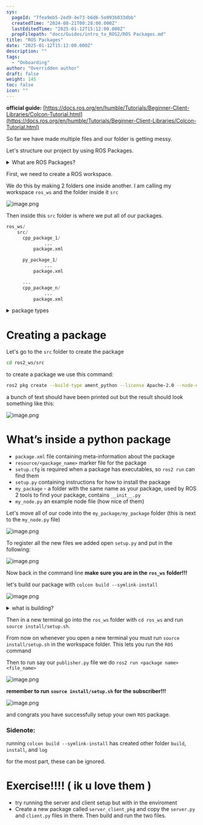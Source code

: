 ```yaml
---
sys:
  pageId: "7fea9eb5-2ed9-4e73-b6d6-5e093b833dbb"
  createdTime: "2024-08-21T00:28:00.000Z"
  lastEditedTime: "2025-01-12T15:12:00.000Z"
  propFilepath: "docs/Guides/intro_to_ROS2/ROS Packages.md"
title: "ROS Packages"
date: "2025-01-12T15:12:00.000Z"
description: ""
tags:
  - "Onboarding"
author: "Overridden author"
draft: false
weight: 145
toc: false
icon: ""
---
```


**official guide:** [https://docs.ros.org/en/humble/Tutorials/Beginner-Client-Libraries/Colcon-Tutorial.html](https://docs.ros.org/en/humble/Tutorials/Beginner-Client-Libraries/Colcon-Tutorial.html)

So far we have made multiple files and our folder is getting messy.

Let's structure our project by using ROS Packages.

<details>

<summary>What are ROS Packages?</summary>

ROS Packages are, as the name implies, packages of code that are highly sharable between ROS developers.

They consist of a folder, `package.xml` file, and source code

```python
      cpp_package_1/
		      ... imagine much code files here ..
          package.xml
```

</details>

First, we need to create a ROS workspace.

We do this by making 2 folders one inside another. I am calling my workspace `ros_ws` and the folder inside it `src`

![image.png](https://prod-files-secure.s3.us-west-2.amazonaws.com/d518164a-d88e-44d1-a4ee-3adb3bd8bce0/70706947-fd18-4537-a67b-e12946812d31/image.png?X-Amz-Algorithm=AWS4-HMAC-SHA256&X-Amz-Content-Sha256=UNSIGNED-PAYLOAD&X-Amz-Credential=ASIAZI2LB466WUORYMCP%2F20250705%2Fus-west-2%2Fs3%2Faws4_request&X-Amz-Date=20250705T140749Z&X-Amz-Expires=3600&X-Amz-Security-Token=IQoJb3JpZ2luX2VjED0aCXVzLXdlc3QtMiJHMEUCIEm1WK%2FTbVO0xP%2FqhS3wmf3DuOwYBTzP4N%2BUOhnCf4%2FsAiEAvQQh7PwH8y%2BOl9dNAu59x2pF370%2Bt%2Bs3C%2FgMZ2701jcq%2FwMIRhAAGgw2Mzc0MjMxODM4MDUiDGm8E6ItKgSvrm5RYircA8Fxlwwpy5%2BYLBwd5n4q4t6zWv6AKyrZTQppyTrE9Jw6GPSML%2FSwAqJlmUZDF0UT3b58vWaLyUq9oQROQ3J3xNOuW9KsQiVO9NwdhvsIw7sIOLjcHG9BovtBdYbNY2AYpHd8hBVCUWxRxw4QyFW%2Byk90eyiSoSWOg9iA95XcYf%2B0oKOqVx8AKWoQXQSHeY4CjRfnnG0GcPuwjnWdOkzCABSpzCbtp7KMRzzETz5ZKmrQ7AJxk3rRWWYlNgMu3fWY7P5BE%2BrHWkBxOlX7VbqAR80uyaA2hR10zT%2BdILwj6m21wwPqI59gXplNdRrH8Mz1%2F41T6z7yj%2FjR256vOkCYTzUk5wBXUasiqTFPEy270kFdgL%2FibWNPRSelvPTKCRacQKqc20ymqsVnwgYGHGDFaxP6EBTMPWG5GWCaB%2BgL8qx65N3IDKQU0HjfXXmWv9VURBPMBiyPcRXizNOaprTxCnsXr3THitA8U4KlGSjytpcEHmGB2lxaF3o1FGkf4ekn%2BJ7GlUUjV%2BDMIB40UQoC5MaVMhbbX3ALfeBmmmQ99ey%2BmYD9L0kVgZt6%2BXdozWhG0FNVTuX9afK5%2F33CvT2E2%2B1M9yF1b9eagzkPXRcjQ8Xk%2Fnd5PwukBYIqyuitMLTKpMMGOqUBA%2FgIlf14UCFxP5JaIPPvqbbL%2F2a%2BKRDtMuAIZWIZgGBFzVTkB9PcQTQLgAChd4o0CTqGRqd2L%2BkN1aTAHR9XxKJ1E89kdhp3MvaoCMLspM1WrmOtJKybNVZkrRDDjxjS4grNGoQYSM1DDTc8x7lERSjknPCVCCH%2BmIXNBJ0%2F0cvPrUaGC32wWjegDpeCwYreCkmVFb3E7vqE0qIUmBTvanbj8aQe&X-Amz-Signature=76023f8f08e751819e035d509ede454818b164337194b31cff127d24e30ae107&X-Amz-SignedHeaders=host&x-amz-checksum-mode=ENABLED&x-id=GetObject)

Then inside this `src` folder is where we put all of our packages.

```python
ros_ws/
    src/
      cpp_package_1/
		      ...
          package.xml

      py_package_1/
		      ...
          package.xml

      ...
      cpp_package_n/
		      ...
          package.xml

```

<details>

<summary>package types</summary>

packages can be either `C++` or python.

the intern file structure is different for each but for this guide we will stick to creating python packages

</details>

# Creating a package

Let's go to the `src` folder to create the package

```bash
cd ros2_ws/src
```

to create a package we use this command:

```bash
ros2 pkg create --build-type ament_python --license Apache-2.0 --node-name my_node my_package
```

a bunch of text should have been printed out but the result should look something like this:

![image.png](https://prod-files-secure.s3.us-west-2.amazonaws.com/d518164a-d88e-44d1-a4ee-3adb3bd8bce0/e6cf1e3f-8512-4a3e-b131-079f800bf3e8/image.png?X-Amz-Algorithm=AWS4-HMAC-SHA256&X-Amz-Content-Sha256=UNSIGNED-PAYLOAD&X-Amz-Credential=ASIAZI2LB466WUORYMCP%2F20250705%2Fus-west-2%2Fs3%2Faws4_request&X-Amz-Date=20250705T140749Z&X-Amz-Expires=3600&X-Amz-Security-Token=IQoJb3JpZ2luX2VjED0aCXVzLXdlc3QtMiJHMEUCIEm1WK%2FTbVO0xP%2FqhS3wmf3DuOwYBTzP4N%2BUOhnCf4%2FsAiEAvQQh7PwH8y%2BOl9dNAu59x2pF370%2Bt%2Bs3C%2FgMZ2701jcq%2FwMIRhAAGgw2Mzc0MjMxODM4MDUiDGm8E6ItKgSvrm5RYircA8Fxlwwpy5%2BYLBwd5n4q4t6zWv6AKyrZTQppyTrE9Jw6GPSML%2FSwAqJlmUZDF0UT3b58vWaLyUq9oQROQ3J3xNOuW9KsQiVO9NwdhvsIw7sIOLjcHG9BovtBdYbNY2AYpHd8hBVCUWxRxw4QyFW%2Byk90eyiSoSWOg9iA95XcYf%2B0oKOqVx8AKWoQXQSHeY4CjRfnnG0GcPuwjnWdOkzCABSpzCbtp7KMRzzETz5ZKmrQ7AJxk3rRWWYlNgMu3fWY7P5BE%2BrHWkBxOlX7VbqAR80uyaA2hR10zT%2BdILwj6m21wwPqI59gXplNdRrH8Mz1%2F41T6z7yj%2FjR256vOkCYTzUk5wBXUasiqTFPEy270kFdgL%2FibWNPRSelvPTKCRacQKqc20ymqsVnwgYGHGDFaxP6EBTMPWG5GWCaB%2BgL8qx65N3IDKQU0HjfXXmWv9VURBPMBiyPcRXizNOaprTxCnsXr3THitA8U4KlGSjytpcEHmGB2lxaF3o1FGkf4ekn%2BJ7GlUUjV%2BDMIB40UQoC5MaVMhbbX3ALfeBmmmQ99ey%2BmYD9L0kVgZt6%2BXdozWhG0FNVTuX9afK5%2F33CvT2E2%2B1M9yF1b9eagzkPXRcjQ8Xk%2Fnd5PwukBYIqyuitMLTKpMMGOqUBA%2FgIlf14UCFxP5JaIPPvqbbL%2F2a%2BKRDtMuAIZWIZgGBFzVTkB9PcQTQLgAChd4o0CTqGRqd2L%2BkN1aTAHR9XxKJ1E89kdhp3MvaoCMLspM1WrmOtJKybNVZkrRDDjxjS4grNGoQYSM1DDTc8x7lERSjknPCVCCH%2BmIXNBJ0%2F0cvPrUaGC32wWjegDpeCwYreCkmVFb3E7vqE0qIUmBTvanbj8aQe&X-Amz-Signature=73a16df915f4c44901609fc78ecdae3d84fa5f363af8ea33effe0b2617a88c7e&X-Amz-SignedHeaders=host&x-amz-checksum-mode=ENABLED&x-id=GetObject)

# What’s inside a python package

- `package.xml` file containing meta-information about the package
- `resource/<package_name>` marker file for the package
- `setup.cfg` is required when a package has executables, so `ros2 run` can find them
- `setup.py` containing instructions for how to install the package
- `my_package` - a folder with the same name as your package, used by ROS 2 tools to find your package, contains `__init__.py`
- `my_node.py` an example node file (how nice of them)

Let's move all of our code into the `my_package/my_package` folder (this is next to the `my_node.py` file)

![image.png](https://prod-files-secure.s3.us-west-2.amazonaws.com/d518164a-d88e-44d1-a4ee-3adb3bd8bce0/9ce58f11-0da9-4d3e-b86d-506a9685d378/image.png?X-Amz-Algorithm=AWS4-HMAC-SHA256&X-Amz-Content-Sha256=UNSIGNED-PAYLOAD&X-Amz-Credential=ASIAZI2LB466WUORYMCP%2F20250705%2Fus-west-2%2Fs3%2Faws4_request&X-Amz-Date=20250705T140749Z&X-Amz-Expires=3600&X-Amz-Security-Token=IQoJb3JpZ2luX2VjED0aCXVzLXdlc3QtMiJHMEUCIEm1WK%2FTbVO0xP%2FqhS3wmf3DuOwYBTzP4N%2BUOhnCf4%2FsAiEAvQQh7PwH8y%2BOl9dNAu59x2pF370%2Bt%2Bs3C%2FgMZ2701jcq%2FwMIRhAAGgw2Mzc0MjMxODM4MDUiDGm8E6ItKgSvrm5RYircA8Fxlwwpy5%2BYLBwd5n4q4t6zWv6AKyrZTQppyTrE9Jw6GPSML%2FSwAqJlmUZDF0UT3b58vWaLyUq9oQROQ3J3xNOuW9KsQiVO9NwdhvsIw7sIOLjcHG9BovtBdYbNY2AYpHd8hBVCUWxRxw4QyFW%2Byk90eyiSoSWOg9iA95XcYf%2B0oKOqVx8AKWoQXQSHeY4CjRfnnG0GcPuwjnWdOkzCABSpzCbtp7KMRzzETz5ZKmrQ7AJxk3rRWWYlNgMu3fWY7P5BE%2BrHWkBxOlX7VbqAR80uyaA2hR10zT%2BdILwj6m21wwPqI59gXplNdRrH8Mz1%2F41T6z7yj%2FjR256vOkCYTzUk5wBXUasiqTFPEy270kFdgL%2FibWNPRSelvPTKCRacQKqc20ymqsVnwgYGHGDFaxP6EBTMPWG5GWCaB%2BgL8qx65N3IDKQU0HjfXXmWv9VURBPMBiyPcRXizNOaprTxCnsXr3THitA8U4KlGSjytpcEHmGB2lxaF3o1FGkf4ekn%2BJ7GlUUjV%2BDMIB40UQoC5MaVMhbbX3ALfeBmmmQ99ey%2BmYD9L0kVgZt6%2BXdozWhG0FNVTuX9afK5%2F33CvT2E2%2B1M9yF1b9eagzkPXRcjQ8Xk%2Fnd5PwukBYIqyuitMLTKpMMGOqUBA%2FgIlf14UCFxP5JaIPPvqbbL%2F2a%2BKRDtMuAIZWIZgGBFzVTkB9PcQTQLgAChd4o0CTqGRqd2L%2BkN1aTAHR9XxKJ1E89kdhp3MvaoCMLspM1WrmOtJKybNVZkrRDDjxjS4grNGoQYSM1DDTc8x7lERSjknPCVCCH%2BmIXNBJ0%2F0cvPrUaGC32wWjegDpeCwYreCkmVFb3E7vqE0qIUmBTvanbj8aQe&X-Amz-Signature=5f29118a3b64998e6003a38797502ed563465caef2472e7dff0a35383f84cfaa&X-Amz-SignedHeaders=host&x-amz-checksum-mode=ENABLED&x-id=GetObject)

To register all the new files we added open `setup.py` and put in the following:

![image.png](https://prod-files-secure.s3.us-west-2.amazonaws.com/d518164a-d88e-44d1-a4ee-3adb3bd8bce0/1cd7c262-4cae-4496-9d75-c178537d24a2/image.png?X-Amz-Algorithm=AWS4-HMAC-SHA256&X-Amz-Content-Sha256=UNSIGNED-PAYLOAD&X-Amz-Credential=ASIAZI2LB466WUORYMCP%2F20250705%2Fus-west-2%2Fs3%2Faws4_request&X-Amz-Date=20250705T140749Z&X-Amz-Expires=3600&X-Amz-Security-Token=IQoJb3JpZ2luX2VjED0aCXVzLXdlc3QtMiJHMEUCIEm1WK%2FTbVO0xP%2FqhS3wmf3DuOwYBTzP4N%2BUOhnCf4%2FsAiEAvQQh7PwH8y%2BOl9dNAu59x2pF370%2Bt%2Bs3C%2FgMZ2701jcq%2FwMIRhAAGgw2Mzc0MjMxODM4MDUiDGm8E6ItKgSvrm5RYircA8Fxlwwpy5%2BYLBwd5n4q4t6zWv6AKyrZTQppyTrE9Jw6GPSML%2FSwAqJlmUZDF0UT3b58vWaLyUq9oQROQ3J3xNOuW9KsQiVO9NwdhvsIw7sIOLjcHG9BovtBdYbNY2AYpHd8hBVCUWxRxw4QyFW%2Byk90eyiSoSWOg9iA95XcYf%2B0oKOqVx8AKWoQXQSHeY4CjRfnnG0GcPuwjnWdOkzCABSpzCbtp7KMRzzETz5ZKmrQ7AJxk3rRWWYlNgMu3fWY7P5BE%2BrHWkBxOlX7VbqAR80uyaA2hR10zT%2BdILwj6m21wwPqI59gXplNdRrH8Mz1%2F41T6z7yj%2FjR256vOkCYTzUk5wBXUasiqTFPEy270kFdgL%2FibWNPRSelvPTKCRacQKqc20ymqsVnwgYGHGDFaxP6EBTMPWG5GWCaB%2BgL8qx65N3IDKQU0HjfXXmWv9VURBPMBiyPcRXizNOaprTxCnsXr3THitA8U4KlGSjytpcEHmGB2lxaF3o1FGkf4ekn%2BJ7GlUUjV%2BDMIB40UQoC5MaVMhbbX3ALfeBmmmQ99ey%2BmYD9L0kVgZt6%2BXdozWhG0FNVTuX9afK5%2F33CvT2E2%2B1M9yF1b9eagzkPXRcjQ8Xk%2Fnd5PwukBYIqyuitMLTKpMMGOqUBA%2FgIlf14UCFxP5JaIPPvqbbL%2F2a%2BKRDtMuAIZWIZgGBFzVTkB9PcQTQLgAChd4o0CTqGRqd2L%2BkN1aTAHR9XxKJ1E89kdhp3MvaoCMLspM1WrmOtJKybNVZkrRDDjxjS4grNGoQYSM1DDTc8x7lERSjknPCVCCH%2BmIXNBJ0%2F0cvPrUaGC32wWjegDpeCwYreCkmVFb3E7vqE0qIUmBTvanbj8aQe&X-Amz-Signature=4cb28b81296be74eb1c847aef2dc10895516c46070c9bc5af90772b30abd4956&X-Amz-SignedHeaders=host&x-amz-checksum-mode=ENABLED&x-id=GetObject)

Now back in the command line **make sure you are in the** **`ros_ws`** **folder!!!**

let's build our package with `colcon build --symlink-install`

![image.png](https://prod-files-secure.s3.us-west-2.amazonaws.com/d518164a-d88e-44d1-a4ee-3adb3bd8bce0/2f2a0d27-b173-48fd-b189-5f5c0ce65619/image.png?X-Amz-Algorithm=AWS4-HMAC-SHA256&X-Amz-Content-Sha256=UNSIGNED-PAYLOAD&X-Amz-Credential=ASIAZI2LB466WUORYMCP%2F20250705%2Fus-west-2%2Fs3%2Faws4_request&X-Amz-Date=20250705T140749Z&X-Amz-Expires=3600&X-Amz-Security-Token=IQoJb3JpZ2luX2VjED0aCXVzLXdlc3QtMiJHMEUCIEm1WK%2FTbVO0xP%2FqhS3wmf3DuOwYBTzP4N%2BUOhnCf4%2FsAiEAvQQh7PwH8y%2BOl9dNAu59x2pF370%2Bt%2Bs3C%2FgMZ2701jcq%2FwMIRhAAGgw2Mzc0MjMxODM4MDUiDGm8E6ItKgSvrm5RYircA8Fxlwwpy5%2BYLBwd5n4q4t6zWv6AKyrZTQppyTrE9Jw6GPSML%2FSwAqJlmUZDF0UT3b58vWaLyUq9oQROQ3J3xNOuW9KsQiVO9NwdhvsIw7sIOLjcHG9BovtBdYbNY2AYpHd8hBVCUWxRxw4QyFW%2Byk90eyiSoSWOg9iA95XcYf%2B0oKOqVx8AKWoQXQSHeY4CjRfnnG0GcPuwjnWdOkzCABSpzCbtp7KMRzzETz5ZKmrQ7AJxk3rRWWYlNgMu3fWY7P5BE%2BrHWkBxOlX7VbqAR80uyaA2hR10zT%2BdILwj6m21wwPqI59gXplNdRrH8Mz1%2F41T6z7yj%2FjR256vOkCYTzUk5wBXUasiqTFPEy270kFdgL%2FibWNPRSelvPTKCRacQKqc20ymqsVnwgYGHGDFaxP6EBTMPWG5GWCaB%2BgL8qx65N3IDKQU0HjfXXmWv9VURBPMBiyPcRXizNOaprTxCnsXr3THitA8U4KlGSjytpcEHmGB2lxaF3o1FGkf4ekn%2BJ7GlUUjV%2BDMIB40UQoC5MaVMhbbX3ALfeBmmmQ99ey%2BmYD9L0kVgZt6%2BXdozWhG0FNVTuX9afK5%2F33CvT2E2%2B1M9yF1b9eagzkPXRcjQ8Xk%2Fnd5PwukBYIqyuitMLTKpMMGOqUBA%2FgIlf14UCFxP5JaIPPvqbbL%2F2a%2BKRDtMuAIZWIZgGBFzVTkB9PcQTQLgAChd4o0CTqGRqd2L%2BkN1aTAHR9XxKJ1E89kdhp3MvaoCMLspM1WrmOtJKybNVZkrRDDjxjS4grNGoQYSM1DDTc8x7lERSjknPCVCCH%2BmIXNBJ0%2F0cvPrUaGC32wWjegDpeCwYreCkmVFb3E7vqE0qIUmBTvanbj8aQe&X-Amz-Signature=59fba0d969ec2462509cb0a32dde5dfc505962bda8480c5c03577068bc28c156&X-Amz-SignedHeaders=host&x-amz-checksum-mode=ENABLED&x-id=GetObject)

<details>

<summary>what is building?</summary>

if you are a CS major at Rose-Hulman you will learn the answer to this in CSSE132

but TLDR; is it combines all the code files into one program that can be run easily 

</details>

Then in a new terminal go into the `ros_ws` folder with `cd ros_ws` and run `source install/setup.sh`. 

From now on whenever you open a new terminal you must run `source install/setup.sh` in the workspace folder. This lets you run the `ROS` command

Then to run say our `publisher.py` file we do `ros2 run <package name> <file_name>`

![image.png](https://prod-files-secure.s3.us-west-2.amazonaws.com/d518164a-d88e-44d1-a4ee-3adb3bd8bce0/4f4b1219-3a44-4632-aa0a-ce3471699f59/image.png?X-Amz-Algorithm=AWS4-HMAC-SHA256&X-Amz-Content-Sha256=UNSIGNED-PAYLOAD&X-Amz-Credential=ASIAZI2LB466WUORYMCP%2F20250705%2Fus-west-2%2Fs3%2Faws4_request&X-Amz-Date=20250705T140749Z&X-Amz-Expires=3600&X-Amz-Security-Token=IQoJb3JpZ2luX2VjED0aCXVzLXdlc3QtMiJHMEUCIEm1WK%2FTbVO0xP%2FqhS3wmf3DuOwYBTzP4N%2BUOhnCf4%2FsAiEAvQQh7PwH8y%2BOl9dNAu59x2pF370%2Bt%2Bs3C%2FgMZ2701jcq%2FwMIRhAAGgw2Mzc0MjMxODM4MDUiDGm8E6ItKgSvrm5RYircA8Fxlwwpy5%2BYLBwd5n4q4t6zWv6AKyrZTQppyTrE9Jw6GPSML%2FSwAqJlmUZDF0UT3b58vWaLyUq9oQROQ3J3xNOuW9KsQiVO9NwdhvsIw7sIOLjcHG9BovtBdYbNY2AYpHd8hBVCUWxRxw4QyFW%2Byk90eyiSoSWOg9iA95XcYf%2B0oKOqVx8AKWoQXQSHeY4CjRfnnG0GcPuwjnWdOkzCABSpzCbtp7KMRzzETz5ZKmrQ7AJxk3rRWWYlNgMu3fWY7P5BE%2BrHWkBxOlX7VbqAR80uyaA2hR10zT%2BdILwj6m21wwPqI59gXplNdRrH8Mz1%2F41T6z7yj%2FjR256vOkCYTzUk5wBXUasiqTFPEy270kFdgL%2FibWNPRSelvPTKCRacQKqc20ymqsVnwgYGHGDFaxP6EBTMPWG5GWCaB%2BgL8qx65N3IDKQU0HjfXXmWv9VURBPMBiyPcRXizNOaprTxCnsXr3THitA8U4KlGSjytpcEHmGB2lxaF3o1FGkf4ekn%2BJ7GlUUjV%2BDMIB40UQoC5MaVMhbbX3ALfeBmmmQ99ey%2BmYD9L0kVgZt6%2BXdozWhG0FNVTuX9afK5%2F33CvT2E2%2B1M9yF1b9eagzkPXRcjQ8Xk%2Fnd5PwukBYIqyuitMLTKpMMGOqUBA%2FgIlf14UCFxP5JaIPPvqbbL%2F2a%2BKRDtMuAIZWIZgGBFzVTkB9PcQTQLgAChd4o0CTqGRqd2L%2BkN1aTAHR9XxKJ1E89kdhp3MvaoCMLspM1WrmOtJKybNVZkrRDDjxjS4grNGoQYSM1DDTc8x7lERSjknPCVCCH%2BmIXNBJ0%2F0cvPrUaGC32wWjegDpeCwYreCkmVFb3E7vqE0qIUmBTvanbj8aQe&X-Amz-Signature=c55e4d7c5ffa05f6105d917c3cb5042b6ea8deec8f20637147993979a0683b50&X-Amz-SignedHeaders=host&x-amz-checksum-mode=ENABLED&x-id=GetObject)

**remember to run** **`source install/setup.sh`** **for the subscriber!!!**

![image.png](https://prod-files-secure.s3.us-west-2.amazonaws.com/d518164a-d88e-44d1-a4ee-3adb3bd8bce0/02121119-dad4-49ec-8356-c956108b4243/image.png?X-Amz-Algorithm=AWS4-HMAC-SHA256&X-Amz-Content-Sha256=UNSIGNED-PAYLOAD&X-Amz-Credential=ASIAZI2LB466WUORYMCP%2F20250705%2Fus-west-2%2Fs3%2Faws4_request&X-Amz-Date=20250705T140749Z&X-Amz-Expires=3600&X-Amz-Security-Token=IQoJb3JpZ2luX2VjED0aCXVzLXdlc3QtMiJHMEUCIEm1WK%2FTbVO0xP%2FqhS3wmf3DuOwYBTzP4N%2BUOhnCf4%2FsAiEAvQQh7PwH8y%2BOl9dNAu59x2pF370%2Bt%2Bs3C%2FgMZ2701jcq%2FwMIRhAAGgw2Mzc0MjMxODM4MDUiDGm8E6ItKgSvrm5RYircA8Fxlwwpy5%2BYLBwd5n4q4t6zWv6AKyrZTQppyTrE9Jw6GPSML%2FSwAqJlmUZDF0UT3b58vWaLyUq9oQROQ3J3xNOuW9KsQiVO9NwdhvsIw7sIOLjcHG9BovtBdYbNY2AYpHd8hBVCUWxRxw4QyFW%2Byk90eyiSoSWOg9iA95XcYf%2B0oKOqVx8AKWoQXQSHeY4CjRfnnG0GcPuwjnWdOkzCABSpzCbtp7KMRzzETz5ZKmrQ7AJxk3rRWWYlNgMu3fWY7P5BE%2BrHWkBxOlX7VbqAR80uyaA2hR10zT%2BdILwj6m21wwPqI59gXplNdRrH8Mz1%2F41T6z7yj%2FjR256vOkCYTzUk5wBXUasiqTFPEy270kFdgL%2FibWNPRSelvPTKCRacQKqc20ymqsVnwgYGHGDFaxP6EBTMPWG5GWCaB%2BgL8qx65N3IDKQU0HjfXXmWv9VURBPMBiyPcRXizNOaprTxCnsXr3THitA8U4KlGSjytpcEHmGB2lxaF3o1FGkf4ekn%2BJ7GlUUjV%2BDMIB40UQoC5MaVMhbbX3ALfeBmmmQ99ey%2BmYD9L0kVgZt6%2BXdozWhG0FNVTuX9afK5%2F33CvT2E2%2B1M9yF1b9eagzkPXRcjQ8Xk%2Fnd5PwukBYIqyuitMLTKpMMGOqUBA%2FgIlf14UCFxP5JaIPPvqbbL%2F2a%2BKRDtMuAIZWIZgGBFzVTkB9PcQTQLgAChd4o0CTqGRqd2L%2BkN1aTAHR9XxKJ1E89kdhp3MvaoCMLspM1WrmOtJKybNVZkrRDDjxjS4grNGoQYSM1DDTc8x7lERSjknPCVCCH%2BmIXNBJ0%2F0cvPrUaGC32wWjegDpeCwYreCkmVFb3E7vqE0qIUmBTvanbj8aQe&X-Amz-Signature=e0b6398677c0cf5cdff6b20290a20d42ddebc9a4b718bc48f2173c9e8ea0ffe8&X-Amz-SignedHeaders=host&x-amz-checksum-mode=ENABLED&x-id=GetObject)

and congrats you have successfully setup your own `ROS` package.

### Sidenote:

running `colcon build --symlink-install` has created other folder `build`, `install`, and `log`

for the most part, these can be ignored.

# Exercise!!!! ( ik u love them )

- try running the server and client setup but with in the enviroment
- Create a new package called `server_client_pkg` and copy the `server.py` and `client.py` files in there. Then build and run the two files.
